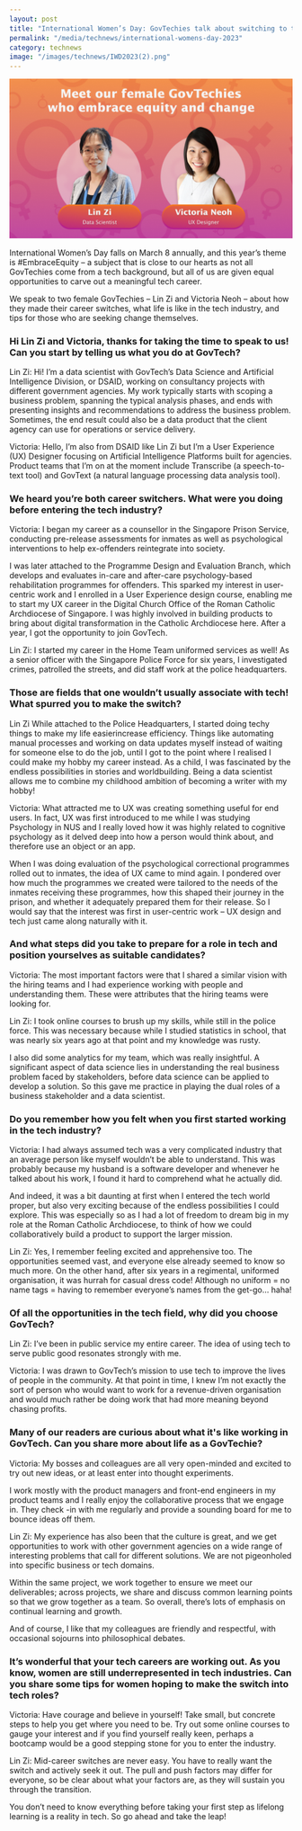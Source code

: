 ```yaml
---
layout: post
title: "International Women’s Day: GovTechies talk about switching to tech careers"
permalink: "/media/technews/international-womens-day-2023"
category: technews
image: "/images/technews/IWD2023(2).png"
---
```


![Our female GovTechies who made a career switch](/images/technews/IWD2023(2).png)


International Women’s Day falls on March 8 annually, and this year’s theme is #EmbraceEquity – a subject that is close to our hearts as not all GovTechies come from a tech background, but all of us are given equal opportunities to carve out a meaningful tech career. 

We speak to two female GovTechies – Lin Zi and Victoria Neoh – about how they made their career switches, what life is like in the tech industry, and tips for those who are seeking change themselves. 

### Hi Lin Zi and Victoria, thanks for taking the time to speak to us! Can you start by telling us what you do at GovTech?

Lin Zi: Hi! I’m a data scientist with GovTech’s Data Science and Artificial Intelligence Division, or DSAID, working on consultancy projects with different government agencies. My work typically starts with scoping a business problem, spanning the typical analysis phases, and ends with presenting insights and recommendations to address the business problem. Sometimes, the end result could also be a data product that the client agency can use for operations or service delivery.

Victoria: Hello, I’m also from DSAID like Lin Zi but I’m a User Experience (UX) Designer focusing on Artificial Intelligence Platforms built for agencies. Product teams that I’m on at the moment include Transcribe (a speech-to-text tool) and GovText (a natural language processing data analysis tool). 

### We heard you’re both career switchers. What were you doing before entering the tech industry? 

Victoria: I began my career as a counsellor in the Singapore Prison Service, conducting pre-release assessments for inmates as well as psychological interventions to help ex-offenders reintegrate into society. 

I was later attached to the Programme Design and Evaluation Branch, which develops and evaluates in-care and after-care psychology-based rehabilitation programmes for offenders. This sparked my interest in user-centric work and I enrolled in a User Experience design course, enabling me to start my UX career in the Digital Church Office of the Roman Catholic Archdiocese of Singapore. I was highly involved in building products to bring about digital transformation in the Catholic Archdiocese here. After a year, I got the opportunity to join GovTech.

Lin Zi: I started my career in the Home Team uniformed services as well! As a senior officer with the Singapore Police Force for six years, I investigated crimes, patrolled the streets, and did staff work at the police headquarters. 

### Those are fields that one wouldn’t usually associate with tech! What spurred you to make the switch? 

Lin Zi While attached to the Police Headquarters, I started doing techy things to make my life easierincrease efficiency. Things like automating manual processes and working on data updates myself instead of waiting for someone else to do the job, until I got to the point where I realised I could make my hobby my career instead. As a child, I was fascinated by the endless possibilities in stories and worldbuilding. Being a data scientist allows me to combine my childhood ambition of becoming a writer with my hobby!

Victoria: What attracted me to UX was creating something useful for end users. In fact, UX was first introduced to me while I was studying Psychology in NUS and I really loved how it was highly related to cognitive psychology as it delved deep into how a person would think about, and therefore use an object or an app.
 
When I was doing evaluation of the psychological correctional programmes rolled out to inmates, the idea of UX came to mind again. I pondered over how much the programmes we created were tailored to the needs of the inmates receiving these programmes, how this shaped their journey in the prison, and whether it adequately prepared them for their release. So I would say that the interest was first in user-centric work – UX design and tech just came along naturally with it.

### And what steps did you take to prepare for a role in tech and position yourselves as suitable candidates? 
Victoria: The most important factors were that I shared a similar vision with the hiring teams and I had experience working with people and understanding them. These were attributes that the hiring teams were looking for.

Lin Zi: I took online courses to brush up my skills, while still in the police force. This was necessary because while I studied statistics in school, that was nearly six years ago at that point and my knowledge was rusty. 

I also did some analytics for my team, which was really insightful. A significant aspect of data science lies in understanding the real business problem faced by stakeholders, before data science can be applied to develop a solution. So this gave me practice in playing the dual roles of a business stakeholder and a data scientist.

### Do you remember how you felt when you first started working in the tech industry? 
Victoria: I had always assumed tech was a very complicated industry that an average person like myself wouldn’t be able to understand. This was probably because my husband is a software developer and whenever he talked about his work, I found it hard to comprehend what he actually did.

And indeed, it was a bit daunting at first when I entered the tech world proper, but also very exciting because of the endless possibilities I could explore. This was especially so as I had a lot of freedom to dream big in my role at the Roman Catholic Archdiocese, to think of how we could collaboratively build a product to support the larger mission. 

Lin Zi: Yes, I remember feeling excited and apprehensive too. The opportunities seemed vast, and everyone else already seemed to know so much more. On the other hand, after six years in a regimental, uniformed organisation, it was hurrah for casual dress code! Although no uniform = no name tags = having to remember everyone’s names from the get-go… haha!

### Of all the opportunities in the tech field, why did you choose GovTech?
Lin Zi: I’ve been in public service my entire career. The idea of using tech to serve public good resonates strongly with me.

Victoria:  I was drawn to GovTech’s mission to use tech to improve the lives of people in the community. At that point in time, I knew I’m not exactly the sort of person who would want to work for a revenue-driven organisation and would much rather be doing work that had more meaning beyond chasing profits. 

### Many of our readers are curious about what it's like working in GovTech. Can you share more about life as a GovTechie?
Victoria: My bosses and colleagues are all very open-minded and excited to try out new ideas, or at least enter into thought experiments. 

I work mostly with the product managers and front-end engineers in my product teams and I really enjoy the collaborative process that we engage in. They check -in with me regularly and provide a sounding board for me to bounce ideas off them.

Lin Zi: My experience has also been that the culture is great, and we get opportunities to work with other government agencies on a wide range of interesting problems that call for different solutions. We are not pigeonholed into specific business or tech domains. 

Within the same project, we work together to ensure we meet our deliverables; across projects, we share and discuss common learning points so that we grow together as a team. So overall, there’s lots of emphasis on continual learning and growth. 

And of course, I like that my colleagues are friendly and respectful, with occasional sojourns into philosophical debates.

### It’s wonderful that your tech careers are working out. As you know, women are still underrepresented in tech industries. Can you share some tips for women hoping to make the switch into tech roles? 
Victoria: Have courage and believe in yourself! Take small, but concrete steps to help you get where you need to be. Try out some online courses to gauge your interest and if you find yourself really keen, perhaps a bootcamp would be a good stepping stone for you to enter the industry.

Lin Zi: Mid-career switches are never easy. You have to really want the switch and actively seek it out. The pull and push factors may differ for everyone, so be clear about what your factors are, as they will sustain you through the transition.

You don’t need to know everything before taking your first step as lifelong learning is a reality in tech. So go ahead and take the leap!

